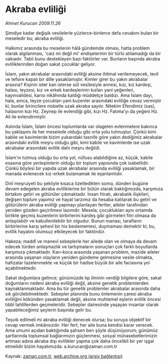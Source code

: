 # Akraba evliliği

*Ahmet Kurucan 2009.11.26*

<tr><td class="metin" colspan="2" style="padding-top: 20px; padding-left: 5px; ">Şimdiye kadar değişik vesilelerle yüzlerce-binlerce defa cevabını bulan bir meseledir bu; akraba evliliği.</td></tr><tr><td class="metin" colspan="2" style="padding-top: 20px; padding-left: 5px; "><p>Halkımız arasında bu meselenin hâlâ gündemde olması, hatta problem olarak algılanması, 'caiz mi değil mi' endişelerinin bir türlü atılamadığı da bir vakıadır. Tabii bunu destekleyen bazı faktörler var. Bunların başında akraba evliliklerinden doğan sakat çocuklar geliyor.
<p> İslam, yakın akrabalar arasındaki evliliği aksine ihtimal verilemeyecek, tevil ve tefsire kapalı bir dille yasaklamıştır. Kimler girer bu yakın akrabalar arasına? Kişinin ister kan isterse süt vesilesiyle annesi, kızı, kız kardeşi, halası, teyzesi, kız ve erkek kardeşlerinin kızları yani yeğenleri, kayınvalidesi, karısı nikâhında kaldığı müddetçe baldızı. Ama İslam dayı, hala, amca, teyze çocukları yani kuzenler arasındaki evliliğe cevaz vermiştir ki; bunlar birincilere nisbetle uzak akraba sayılır. Nitekim Efendimiz (sas), halasının kızı Hz. Zeynep ile evlendiği gibi, kızı Hz. Fatıma'yı da yeğeni Hz. Ali ile evlendirmiştir.
<p> Aslında İslam, İslam öncesi toplumlarda var olagelen evlenmelere bakınca bu yaklaşımı ile her meselede olduğu gibi orta yolu tutmuştur. Çünkü kimi kabile ve kavimlerde bizim yukarıdaki tasnife göre yakın dediğimiz akrabalar arasındaki evlilik meşru olduğu gibi, kimi kabile ve kavimlerde ise uzak akrabalar arasındaki evlilik dahi meşru değildi.
<p> İslam'ın tutmuş olduğu bu orta yol, nüfusu alabildiğine az, küçük, kabile esasına göre yerleşimlerin olduğu bir toplum yapısında çok isabetlidir. Çünkü böylesi bir yapıda uzak akrabalar arasında evliliği yasaklamak, bir manada evlenecek kız-erkek bulamamak ile eşanlamlıdır.
<p> Dinî meşruiyeti bu şekliyle kısaca özetledikten sonra, dünden bugüne devam edegelen akraba evliliklerine bir bütün olarak baktığımızda, karşımıza birtakım getiri ve götürüler çıkmaktadır. İnsan fıtratı, akrabalık ilişkileri, değişen toplum yapımız ve hayat tarzımız da hesaba katılarak bu getiri ve götürülerin akraba evliliği yapmayı planlayan fertler, aileler tarafından yeniden gözden geçirilmesi lazımdır. Mesela; çocuklukları aynı ortamda birlikte geçmiş kuzenlerin birbirlerini kardeş gibi görmeleri fıtri olmasa da anlaşılabilir ve kabullenilebilir bir olgudur. Bunun manası, tarafların birbirlerine karşı şehevî bir his beslememesi, duymaması demektir ki; bu, evlilik hayatını olumsuz etkileyecek bir faktördür.
<p> Hakeza; maddî ve manevî sebeplerle her ailede olan ve olmaya da devam edecek türden anlaşmazlık ve tartışmaların sonuçları çok farklı boyutlarda karşımıza çıkmaktadır. Karı-koca arasında yaşanan problem, mazide aileler arasında yaşanan olayların yeniden gündeme gelmesine vesile olmakta, hafızalar tazelenmekte ve küçük bir hadise büyük bir aile faciasına yol açabilmektedir.
<p> Sakat doğumlara gelince; günümüzde tıp ilminin verdiği bilgilere göre, sakat doğumların nedeni akraba evliliği değil, aksine genetik problemlerden kaynaklanmaktadır. Ama bu tür genetik problemler akrabalar arasında daha sık görülebilmektedir. Sebepler planında bunu önlemenin çaresi akraba evliliğini kökünden yasaklamak değil, aksine muhtemel eşlerin evlilik öncesi tıbbî tahlillerden geçmeleridir. Sebepler dairesinde yaşayan insanlar olarak yapabileceğimiz şeylerin başında gelir bu.
<p> Teşvik edilmeli mi akraba evliliği denecek olursa; bu soruya objektif bir cevap vermek imkânsızdır. Her fert, her aile buna kendisi karar verecek. Ama umumi açıdan baktığımda şahsen ben şöyle düşünüyorum; günümüz şartlarında toplumsal bağlarımızın güçlenmesi, sosyal münasebetlerimizin artması adına akraba dışı evlilikler yapma çok daha öncelikli bir yer işgal etmelidir bizim hayatımızda. a.kurucan@zaman.com.tr<br/></p></p></p></p></p></p></p></p></td></tr>

Kaynak: [zaman.com.tr](http://zaman.com.tr/yazar.do?yazino=920229), [web.archive.org (arşiv bağlantısı)](http://web.archive.org/web/20091219222244/http://www.zaman.com.tr:80/yazar.do?yazino=920229)
